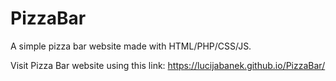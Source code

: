 # PizzaBar
 A simple pizza bar website made with HTML/PHP/CSS/JS.
 
 Visit Pizza Bar website using this link: https://lucijabanek.github.io/PizzaBar/

